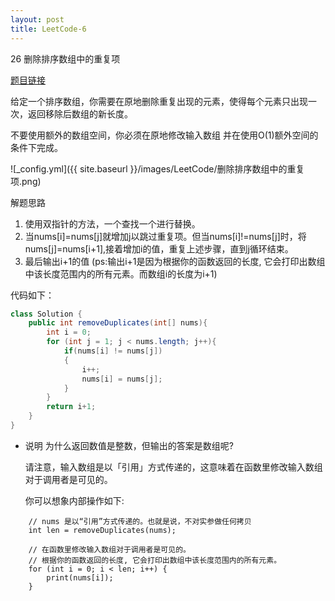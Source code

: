 ```yaml
---
layout: post
title: LeetCode-6
---
```


26 删除排序数组中的重复项

[题目链接](https://leetcode-cn.com/problems/remove-duplicates-from-sorted-array)

给定一个排序数组，你需要在原地删除重复出现的元素，使得每个元素只出现一次，返回移除后数组的新长度。

不要使用额外的数组空间，你必须在原地修改输入数组 并在使用O(1)额外空间的条件下完成。

![_config.yml]({{ site.baseurl }}/images/LeetCode/删除排序数组中的重复项.png)

解题思路

1. 使用双指针的方法，一个查找一个进行替换。
2. 当nums[i]=nums[j]就增加j以跳过重复项。但当nums[i]!=nums[j]时，将nums[j]=nums[i+1],接着增加i的值，重复上述步骤，直到j循环结束。
3. 最后输出i+1的值
(ps:输出i+1是因为根据你的函数返回的长度, 它会打印出数组中该长度范围内的所有元素。而数组i的长度为i+1)


代码如下：

```java
class Solution {
    public int removeDuplicates(int[] nums){
        int i = 0;
        for (int j = 1; j < nums.length; j++){
            if(nums[i] != nums[j])
            {
                i++;
                nums[i] = nums[j];
            }
        }
        return i+1;
    }
}
```


* 说明
  为什么返回数值是整数，但输出的答案是数组呢?

  请注意，输入数组是以「引用」方式传递的，这意味着在函数里修改输入数组对于调用者是可见的。

  你可以想象内部操作如下:

```
	// nums 是以“引用”方式传递的。也就是说，不对实参做任何拷贝
	int len = removeDuplicates(nums);
	
	// 在函数里修改输入数组对于调用者是可见的。
	// 根据你的函数返回的长度, 它会打印出数组中该长度范围内的所有元素。
	for (int i = 0; i < len; i++) {
	    print(nums[i]);
	}
```

